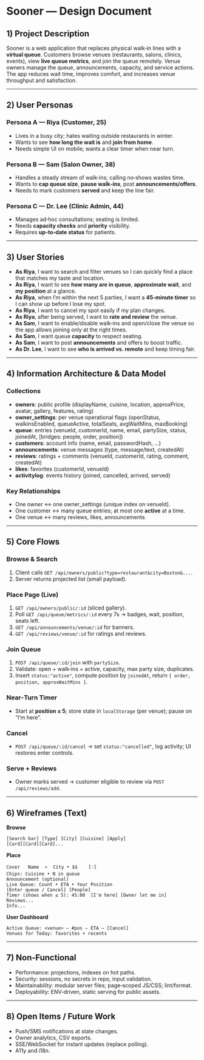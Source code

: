 # Sooner — Design Document

## 1) Project Description

Sooner is a web application that replaces physical walk‑in lines with a **virtual queue**. Customers browse venues (restaurants, salons, clinics, events), view **live queue metrics**, and join the queue remotely. Venue owners manage the queue, announcements, capacity, and service actions. The app reduces wait time, improves comfort, and increases venue throughput and satisfaction.

---

## 2) User Personas

### Persona A — Riya (Customer, 25)
- Lives in a busy city; hates waiting outside restaurants in winter.
- Wants to see **how long the wait is** and **join from home**.
- Needs simple UI on mobile; wants a clear timer when near turn.

### Persona B — Sam (Salon Owner, 38)
- Handles a steady stream of walk‑ins; calling no‑shows wastes time.
- Wants to **cap queue size**, **pause walk‑ins**, post **announcements/offers**.
- Needs to mark customers **served** and keep the line fair.

### Persona C — Dr. Lee (Clinic Admin, 44)
- Manages ad‑hoc consultations; seating is limited.
- Needs **capacity checks** and **priority** visibility.
- Requires **up‑to‑date status** for patients.

---

## 3) User Stories

- **As Riya**, I want to search and filter venues so I can quickly find a place that matches my taste and location.
- **As Riya**, I want to see **how many are in queue**, **approximate wait**, and **my position** at a glance.
- **As Riya**, when I’m within the next 5 parties, I want a **45‑minute timer** so I can show up before I lose my spot.
- **As Riya**, I want to cancel my spot easily if my plan changes.
- **As Riya**, after being served, I want to **rate and review** the venue.
- **As Sam**, I want to enable/disable walk‑ins and open/close the venue so the app allows joining only at the right times.
- **As Sam**, I want queue **capacity** to respect seating.
- **As Sam**, I want to post **announcements** and offers to boost traffic.
- **As Dr. Lee**, I want to see **who is arrived vs. remote** and keep timing fair.

---

## 4) Information Architecture & Data Model

### Collections
- **owners**: public profile (displayName, cuisine, location, approxPrice, avatar, gallery, features, rating)
- **owner_settings**: per venue operational flags (openStatus, walkinsEnabled, queueActive, totalSeats, avgWaitMins, maxBooking)
- **queue**: entries (venueId, customerId, name, email, partySize, status, joinedAt, [bridges: people, order, position])
- **customers**: account info (name, email, passwordHash, ...)
- **announcements**: venue messages (type, message/text, createdAt)
- **reviews**: ratings + comments (venueId, customerId, rating, comment, createdAt)
- **likes**: favorites (customerId, venueId)
- **activitylog**: events history (joined, cancelled, arrived, served)

### Key Relationships
- One owner ↔ one owner_settings (unique index on venueId).
- One customer ↔ many queue entries; at most one **active** at a time.
- One venue ↔ many reviews, likes, announcements.

---

## 5) Core Flows

### Browse & Search
1. Client calls `GET /api/owners/public?type=restaurant&city=Boston&...`.
2. Server returns projected list (small payload).

### Place Page (Live)
1. `GET /api/owners/public/:id` (sliced gallery).
2. Poll `GET /api/queue/metrics/:id` every 7s → badges, wait, position, seats left.
3. `GET /api/announcements/venue/:id` for banners.
4. `GET /api/reviews/venue/:id` for ratings and reviews.

### Join Queue
1. `POST /api/queue/:id/join` with `partySize`.
2. Validate: open + walk‑ins + active, capacity, max party size, duplicates.
3. Insert `status:"active"`, compute position by `joinedAt`, return `{ order, position, approxWaitMins }`.

### Near‑Turn Timer
- Start at **position ≤ 5**; store state in `localStorage` (per venue); pause on “I’m here”.

### Cancel
- `POST /api/queue/:id/cancel` → set `status:"cancelled"`, log activity; UI restores enter controls.

### Serve + Reviews
- Owner marks served → customer eligible to review via `POST /api/reviews/add`.

---

## 6) Wireframes (Text)

**Browse**
```
[Search bar] [Type] [City] [Cuisine] [Apply]
[Card][Card][Card]...
```

**Place**
```
Cover   Name  ⭐  City • $$    [♡]
Chips: Cuisine • N in queue
Announcement (optional)
Live Queue: Count • ETA • Your Position
[Enter queue / Cancel] [People]
Timer (shows when ≤ 5): 45:00  [I'm here] [Owner let me in]
Reviews...
Info...
```

**User Dashboard**
```
Active Queue: <venue> — #pos — ETA — [Cancel]
Venues for Today: favorites + recents
```

---

## 7) Non‑Functional

- Performance: projections, indexes on hot paths.
- Security: sessions, no secrets in repo, input validation.
- Maintainability: modular server files; page‑scoped JS/CSS; lint/format.
- Deployability: ENV‑driven, static serving for public assets.

---

## 8) Open Items / Future Work

- Push/SMS notifications at state changes.
- Owner analytics, CSV exports.
- SSE/WebSocket for instant updates (replace polling).
- A11y and i18n.
